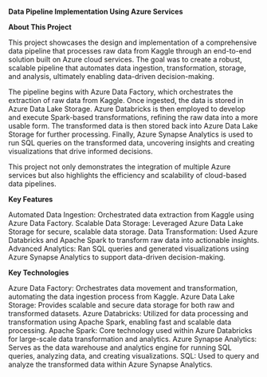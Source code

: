 **Data Pipeline Implementation Using Azure Services**

**About This Project**

This project showcases the design and implementation of a comprehensive data pipeline that processes raw data from Kaggle through an end-to-end solution built on Azure cloud services. The goal was to create a robust, scalable pipeline that automates data ingestion, transformation, storage, and analysis, ultimately enabling data-driven decision-making.

The pipeline begins with Azure Data Factory, which orchestrates the extraction of raw data from Kaggle. Once ingested, the data is stored in Azure Data Lake Storage. Azure Databricks is then employed to develop and execute Spark-based transformations, refining the raw data into a more usable form. The transformed data is then stored back into Azure Data Lake Storage for further processing. Finally, Azure Synapse Analytics is used to run SQL queries on the transformed data, uncovering insights and creating visualizations that drive informed decisions.

This project not only demonstrates the integration of multiple Azure services but also highlights the efficiency and scalability of cloud-based data pipelines.

**Key Features**

Automated Data Ingestion: Orchestrated data extraction from Kaggle using Azure Data Factory.
Scalable Data Storage: Leveraged Azure Data Lake Storage for secure, scalable data storage.
Data Transformation: Used Azure Databricks and Apache Spark to transform raw data into actionable insights.
Advanced Analytics: Ran SQL queries and generated visualizations using Azure Synapse Analytics to support data-driven decision-making.

**Key Technologies**

Azure Data Factory: Orchestrates data movement and transformation, automating the data ingestion process from Kaggle.
Azure Data Lake Storage: Provides scalable and secure data storage for both raw and transformed datasets.
Azure Databricks: Utilized for data processing and transformation using Apache Spark, enabling fast and scalable data processing.
Apache Spark: Core technology used within Azure Databricks for large-scale data transformation and analytics.
Azure Synapse Analytics: Serves as the data warehouse and analytics engine for running SQL queries, analyzing data, and creating visualizations.
SQL: Used to query and analyze the transformed data within Azure Synapse Analytics.
